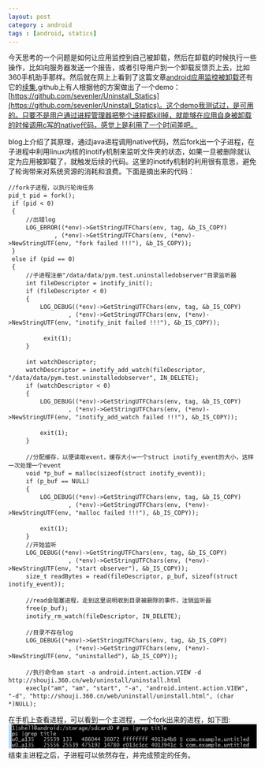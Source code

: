```yaml
---
layout: post
category : android
tags : [android, statics]
---
```

今天思考的一个问题是如何让应用监控到自己被卸载，然后在卸载的时候执行一些操作，比如向服务器发送一个报告，或者引导用户到一个卸载反馈页上去，比如360手机助手那样。然后就在网上上看到了这篇文章[android应用监控被卸载](http://www.cnblogs.com/zealotrouge/p/3157126.html)还有它的[续集](http://www.cnblogs.com/zealotrouge/p/3159772.html),github上有人根据他的方案做出了一个demo：[https://github.com/sevenler/Uninstall_Statics](https://github.com/sevenler/Uninstall_Statics)。这个demo我测试过，是可用的。只要不是用户通过进程管理器把整个进程都kill掉，就能够在应用自身被卸载的时候调用c写的native代码，感觉上是利用了一个时间差吧。    

blog上介绍了其原理，通过java进程调用native代码，然后fork出一个子进程，在子进程中利用linux内核的inotify机制来监听文件夹的状态，如果一旦被删除就认定为应用被卸载了，就触发后续的代码。这里的inotify机制的利用很有意思，避免了轮询带来对系统资源的消耗和浪费。下面是摘出来的代码：

    //fork子进程，以执行轮询任务
    pid_t pid = fork();
     if (pid < 0)
     {
         //出错log
         LOG_ERROR((*env)->GetStringUTFChars(env, tag, &b_IS_COPY)
                 , (*env)->GetStringUTFChars(env, (*env)->NewStringUTF(env, "fork failed !!!"), &b_IS_COPY));
     }
     else if (pid == 0)
     {
         //子进程注册"/data/data/pym.test.uninstalledobserver"目录监听器
         int fileDescriptor = inotify_init();
         if (fileDescriptor < 0)
         {
             LOG_DEBUG((*env)->GetStringUTFChars(env, tag, &b_IS_COPY)
                     , (*env)->GetStringUTFChars(env, (*env)->NewStringUTF(env, "inotify_init failed !!!"), &b_IS_COPY));
 
              exit(1);
         }
 
         int watchDescriptor;
         watchDescriptor = inotify_add_watch(fileDescriptor, "/data/data/pym.test.uninstalledobserver", IN_DELETE);
         if (watchDescriptor < 0)
         {
             LOG_DEBUG((*env)->GetStringUTFChars(env, tag, &b_IS_COPY)
                     , (*env)->GetStringUTFChars(env, (*env)->NewStringUTF(env, "inotify_add_watch failed !!!"), &b_IS_COPY));
 
             exit(1);
         }
 
         //分配缓存，以便读取event，缓存大小=一个struct inotify_event的大小，这样一次处理一个event
         void *p_buf = malloc(sizeof(struct inotify_event));
         if (p_buf == NULL)
         {
             LOG_DEBUG((*env)->GetStringUTFChars(env, tag, &b_IS_COPY)
                     , (*env)->GetStringUTFChars(env, (*env)->NewStringUTF(env, "malloc failed !!!"), &b_IS_COPY));
 
             exit(1);
         }
         //开始监听
         LOG_DEBUG((*env)->GetStringUTFChars(env, tag, &b_IS_COPY)
                     , (*env)->GetStringUTFChars(env, (*env)->NewStringUTF(env, "start observer"), &b_IS_COPY));
         size_t readBytes = read(fileDescriptor, p_buf, sizeof(struct inotify_event));
 
         //read会阻塞进程，走到这里说明收到目录被删除的事件，注销监听器
         free(p_buf);
         inotify_rm_watch(fileDescriptor, IN_DELETE);
 
         //目录不存在log
         LOG_DEBUG((*env)->GetStringUTFChars(env, tag, &b_IS_COPY)
                     , (*env)->GetStringUTFChars(env, (*env)->NewStringUTF(env, "uninstalled"), &b_IS_COPY));
 
         //执行命令am start -a android.intent.action.VIEW -d http://shouji.360.cn/web/uninstall/uninstall.html
         execlp("am", "am", "start", "-a", "android.intent.action.VIEW", "-d", "http://shouji.360.cn/web/uninstall/uninstall.html", (char *)NULL);

在手机上查看进程，可以看到一个主进程，一个fork出来的进程，如下图:
![fork process](/img/fork_process.jpg)    
结束主进程之后，子进程可以依然存在，并完成预定的任务。


